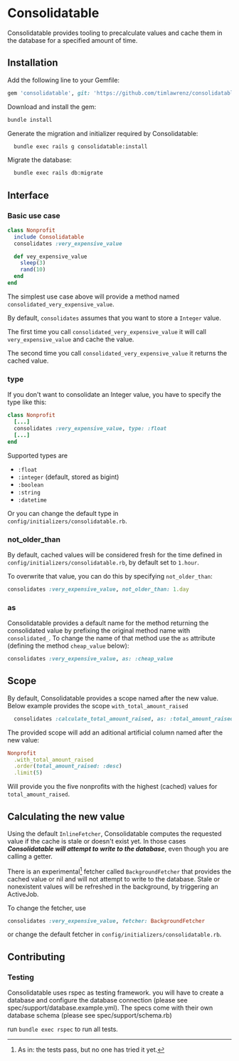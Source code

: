 # Consolidatable

Consolidatable provides tooling to precalculate values and cache them in the database for a specified amount of time.

## Installation
Add the following line to your Gemfile:
```ruby
gem 'consolidatable', git: 'https://github.com/timlawrenz/consolidatable.git'
```

Download and install the gem:
```sh
bundle install
```

Generate the migration and initializer required by Consolidatable:
```sh
  bundle exec rails g consolidatable:install
```

Migrate the database:
```sh
  bundle exec rails db:migrate
```

## Interface

### Basic use case
```ruby
class Nonprofit
  include Consolidatable
  consolidates :very_expensive_value

  def vey_expensive_value
    sleep(3)
    rand(10)
  end
end
```

The simplest use case above will provide a method named `consolidated_very_expensive_value`.

By default, `consolidates` assumes that you want to store a `Integer` value.

The first time you call `consolidated_very_expensive_value` it will call `very_expensive_value` and cache the value.

The second time you call `consolidated_very_expensive_value` it returns the cached value.

### type
If you don't want to consolidate an Integer value, you have to specify the type like this:
```ruby
class Nonprofit
  [...]
  consolidates :very_expensive_value, type: :float
  [...]
end
```
Supported types are
- `:float`
- `:integer` (default, stored as bigint)
- `:boolean`
- `:string`
- `:datetime`

Or you can change the default type in `config/initializers/consolidatable.rb`.
### not_older_than

By default, cached values will be considered fresh for the time defined in `config/initializers/consolidatable.rb`, by default set to `1.hour`.

To overwrite that value, you can do this by specifying `not_older_than`:
```ruby
consolidates :very_expensive_value, not_older_than: 1.day
```

### as

Consolidatable provides a default name for the method returning the consolidated value by prefixing the original method name with `consolidated_`.
To change the name of that method use the `as` attribute (defining the method `cheap_value` below):
```ruby
consolidates :very_expensive_value, as: :cheap_value
```

## Scope
By default, Consolidatable provides a scope named after the new value. Below example provides the scope `with_total_amount_raised`
```ruby
  consolidates :calculate_total_amount_raised, as: :total_amount_raised
```
The provided scope will add an aditional artificial column named after the new value:
```ruby
Nonprofit
  .with_total_amount_raised
  .order(total_amount_raised: :desc)
  .limit(5)
```
Will provide you the five nonprofits with the highest (cached) values for `total_amount_raised`.

## Calculating the new value
Using the default `InlineFetcher`, Consolidatable computes the requested value if the cache is stale or doesn't exist yet. In those cases **_Consolidatable will attempt to write to the database_**, even though you are calling a getter.

There is an experimental[^experimental] fetcher called `BackgroundFetcher` that provides the cached value or nil and will not attempt to write to the database. Stale or nonexistent values will be refreshed in the background, by triggering an ActiveJob.

To change the fetcher, use
```ruby
consolidates :very_expensive_value, fetcher: BackgroundFetcher
```
or change the default fetcher in `config/initializers/consolidatable.rb`.

[^experimental]: As in: the tests pass, but no one has tried it yet.

## Contributing

### Testing

Consolidatable uses rspec as testing framework.
you will have to create a database and configure the database connection (please see
spec/support/database.example.yml). The specs come with their own database schema (please see
spec/support/schema.rb)

run `bundle exec rspec` to run all tests.
